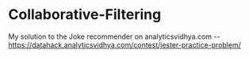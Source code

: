 # Collaborative-Filtering
My solution to the Joke recommender on analyticsvidhya.com -- https://datahack.analyticsvidhya.com/contest/jester-practice-problem/
